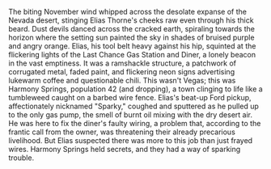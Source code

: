 The biting November wind whipped across the desolate expanse of the Nevada desert, stinging Elias Thorne's cheeks raw even through his thick beard.  Dust devils danced across the cracked earth, spiraling towards the horizon where the setting sun painted the sky in shades of bruised purple and angry orange.  Elias, his tool belt heavy against his hip, squinted at the flickering lights of the Last Chance Gas Station and Diner, a lonely beacon in the vast emptiness.  It was a ramshackle structure, a patchwork of corrugated metal, faded paint, and flickering neon signs advertising lukewarm coffee and questionable chili.  This wasn't Vegas; this was Harmony Springs, population 42 (and dropping), a town clinging to life like a tumbleweed caught on a barbed wire fence. Elias's beat-up Ford pickup, affectionately nicknamed "Sparky," coughed and sputtered as he pulled up to the only gas pump, the smell of burnt oil mixing with the dry desert air. He was here to fix the diner's faulty wiring, a problem that, according to the frantic call from the owner, was threatening their already precarious livelihood.  But Elias suspected there was more to this job than just frayed wires. Harmony Springs held secrets, and they had a way of sparking trouble.
